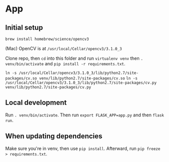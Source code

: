 # App

## Initial setup
`brew install homebrew/science/opencv3`

(Mac) OpenCV is at `/usr/local/Cellar/opencv3/3.1.0_3`

Clone repo, then `cd` into this folder and run `virtualenv venv` then `. venv/bin/activate` and `pip install -r requirements.txt`.

`ln -s /usr/local/Cellar/opencv3/3.1.0_3/lib/python2.7/site-packages/cv.so venv/lib/python2.7/site-packages/cv.so`
`ln -s /usr/local/Cellar/opencv3/3.1.0_3/lib/python2.7/site-packages/cv.py venv/lib/python2.7/site-packages/cv.py`

## Local development
Run `. venv/bin/activate`. Then run `export FLASK_APP=app.py` and then `flask run`.

## When updating dependencies
Make sure you're in venv, then use `pip install`. Afterward, run `pip freeze > requirements.txt`.